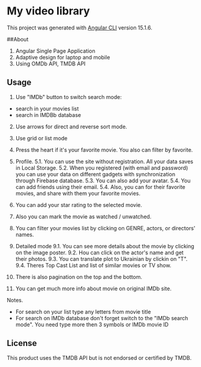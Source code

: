 # My video library

This project was generated with [Angular CLI](https://github.com/angular/angular-cli) version 15.1.6.

##About

1. Angular Single Page Application
2. Adaptive design for laptop and mobile
2. Using OMDb API, TMDB API

## Usage

1. Use "IMDb" button to switch search mode: 
 - search in your movies list
 - search in IMDBb database
2. Use arrows for direct and reverse sort mode.
3. Use grid or list mode
4. Press the heart if it's your favorite movie. You also can filter by favorite.
5. Profile.
5.1. You can use the site without registration. All your data saves in Local Storage.
5.2. When you registered (with email and password) you can use your data on different gadgets with synchronization through Firebase database.
5.3. You can also add your avatar.
5.4. You can add friends using their email.
5.4. Also, you can for their favorite movies, and share with them your favorite movies.

6. You can add your star rating to the selected movie.
7. Also you can mark the movie as watched / unwatched.
8. You can filter your movies list by clicking on GENRE, actors, or directors' names.

9. Detailed mode
9.1. You can see more details about the movie by clicking on the image poster.
9.2. Нou can click on the actor's name and get their photos.
9.3. You can translate plot to Ukrainian by clickin on "T".
9.4. Theres Top Cast List and list of similar movies or TV show.

10. There is also pagination on the top and the bottom.
11. You can get much more info about movie on original IMDb site.

Notes.
* For search on your list type any letters from movie title
* For search on IMDb database don't forget switch to the "IMDb search mode". You need type more then 3 symbols or IMDb movie ID

## License
This product uses the TMDB API but is not endorsed or certified by TMDB.